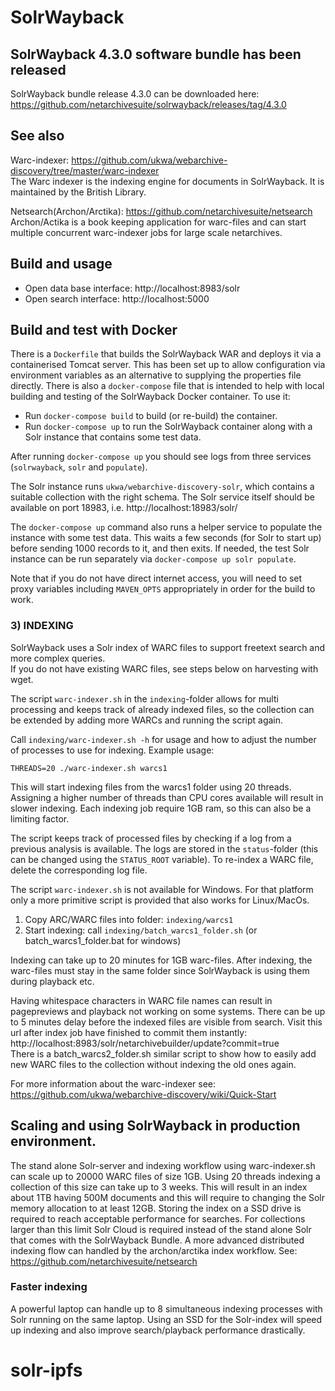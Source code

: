 # SolrWayback

## SolrWayback 4.3.0 software bundle has been released
SolrWayback bundle release 4.3.0 can be downloaded here: https://github.com/netarchivesuite/solrwayback/releases/tag/4.3.0

## See also
Warc-indexer: https://github.com/ukwa/webarchive-discovery/tree/master/warc-indexer<br>
The Warc indexer is the indexing engine for documents in SolrWayback. It is maintained by the British Library.

Netsearch(Archon/Arctika): https://github.com/netarchivesuite/netsearch<br>
Archon/Actika is a book keeping application for warc-files and can start multiple concurrent warc-indexer jobs for large scale netarchives. 


 
## Build and usage
 * Open data base interface: http://localhost:8983/solr
 * Open search interface: http://localhost:5000


## Build and test with Docker
There is a `Dockerfile` that builds the SolrWayback WAR and deploys it via a containerised Tomcat server. This has been set up to allow configuration via environment variables as an alternative to supplying the properties file directly. There is also a `docker-compose` file that is intended to help with local building and testing of the SolrWayback Docker container. To use it:

* Run `docker-compose build` to build (or re-build) the container.
* Run `docker-compose up` to run the SolrWayback container along with a Solr instance that contains some test data.

After running `docker-compose up` you should see logs from three services (`solrwayback`, `solr` and `populate`).

The Solr instance runs `ukwa/webarchive-discovery-solr`, which contains a suitable collection with the right schema.  The Solr service itself should be available on port 18983, i.e. http://localhost:18983/solr/ 

The `docker-compose up` command also runs a helper service to populate the instance with some test data.  This waits a few seconds (for Solr to start up) before sending 1000 records to it, and then exits. If needed, the test Solr instance can be run separately via `docker-compose up solr populate`.

Note that if you do not have direct internet access, you will need to set proxy variables including `MAVEN_OPTS` appropriately in order for the build to work.

### 3) INDEXING
SolrWayback uses a Solr index of WARC files to support freetext search and more complex queries.  
If you do not have existing WARC files, see steps below on harvesting with wget.        

The script `warc-indexer.sh` in the `indexing`-folder allows for multi processing and keeps track of already
indexed files, so the collection can be extended by adding more WARCs and running the script again.


Call `indexing/warc-indexer.sh -h` for usage and how to adjust the number of processes to use for indexing.
Example usage:
```
THREADS=20 ./warc-indexer.sh warcs1
```

This will start indexing files from the warcs1 folder using 20 threads. Assigning a higher number of threads than CPU
cores available will result in slower indexing.  Each indexing job require 1GB ram, so this can also be a limiting factor.

The script keeps track of processed files by checking if a log from a previous analysis is available. The logs are stored
in the `status`-folder (this can be changed using the `STATUS_ROOT` variable). To re-index a WARC file, delete the
corresponding log file.

The script `warc-indexer.sh` is not available for Windows. For that platform only a more primitive script is provided that also works for Linux/MacOs.
1. Copy ARC/WARC files into folder: `indexing/warcs1`  
2. Start indexing:  call `indexing/batch_warcs1_folder.sh` (or batch_warcs1_folder.bat for windows)


Indexing can take up to 20 minutes for 1GB warc-files. After indexing, the warc-files must stay in the same folder since SolrWayback is using them during playback etc.  

Having whitespace characters in WARC file names can result in pagepreviews and playback not working on some systems.
There can be up to 5 minutes delay before the indexed files are visible from search. Visit this url after index job have finished to commit them instantly: http://localhost:8983/solr/netarchivebuilder/update?commit=true  
There is a batch_warcs2_folder.sh similar script to show how to easily add new WARC files to the collection without indexing the old ones again.

For more information about the warc-indexer see: https://github.com/ukwa/webarchive-discovery/wiki/Quick-Start

## Scaling and using SolrWayback in production environment.
The stand alone Solr-server and indexing workflow using warc-indexer.sh can scale up to 20000 WARC files of size 1GB. Using 20 threads
indexing a collection of this size  can take up to 3 weeks.  This will result in
an index about 1TB having 500M documents and this will require to changing the Solr memory allocation to at least 12GB.
Storing the index on a SSD drive is required to reach acceptable performance for searches.
For collections larger than this limit Solr Cloud is required instead of the stand alone Solr that comes with the SolrWayback Bundle.
A more advanced distributed indexing flow can handled by the archon/arctika index workflow. See: https://github.com/netarchivesuite/netsearch 

### Faster indexing
A powerful laptop can handle up to 8 simultaneous indexing processes with Solr running on the same laptop. 
Using an SSD for the Solr-index will speed up indexing and also improve search/playback performance drastically.

# solr-ipfs
